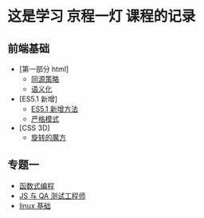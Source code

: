 # 这是学习 京程一灯 课程的记录

## 前端基础

- [第一部分 html]
  - [同源策略](./html/同源策略.md "同源策略")
  - [语义化](./html/语义化.md "语义化")
- [ES5.1 新增]
  - [ES5.1 新增方法](./ES5.1-new/ES5新增.md "新增方法")
  - [严格模式](./ES5.1-new/strict.md "严格模式")
- [CSS 3D]
  - [旋转的魔方](./css3d/3d.html "旋转的魔方")

## 专题一

- [函数式编程](./FunctionalProgramming/FunctionalProgramming.md "函数式编程")
- [JS 与 QA 测试工程师](https://github.com/Dreamcreative/yideng-QA "QA工程师")
- [linux 基础](./linux/linux基础.md "linux基础")
